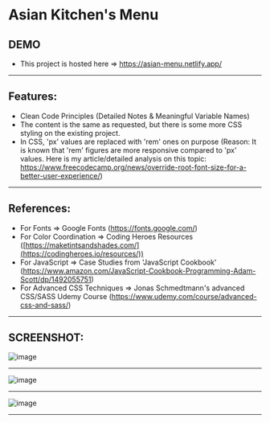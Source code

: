 
# Asian Kitchen's Menu

## DEMO
- This project is hosted here => https://asian-menu.netlify.app/


<hr>

## Features:
- Clean Code Principles (Detailed Notes & Meaningful Variable Names)
- The content is the same as requested, but there is some more CSS styling on the existing project.
- In CSS, 'px' values are replaced with 'rem' ones on purpose
(Reason: It is known that 'rem' figures are more responsive compared to 'px' values. Here is my article/detailed analysis on this topic: https://www.freecodecamp.org/news/override-root-font-size-for-a-better-user-experience/)


<hr>

## References:
- For Fonts => Google Fonts (https://fonts.google.com/)
- For Color Coordination => Coding Heroes Resources ([https://maketintsandshades.com/](https://codingheroes.io/resources/))
- For JavaScript => Case Studies from 'JavaScript Cookbook' (https://www.amazon.com/JavaScript-Cookbook-Programming-Adam-Scott/dp/1492055751)
- For Advanced CSS Techniques => Jonas Schmedtmann's advanced CSS/SASS Udemy Course (https://www.udemy.com/course/advanced-css-and-sass/)

<hr>

## SCREENSHOT:

![image](https://user-images.githubusercontent.com/90147636/186873373-b86d4dca-6aa6-4d40-bc4d-638d3e304fdd.png)

<hr>

![image](https://user-images.githubusercontent.com/90147636/186873562-0ca13751-3d2c-4b72-bd81-33ad63a80be9.png)

<hr>

![image](https://user-images.githubusercontent.com/90147636/186873604-7ab3a0ec-bd6b-4379-a26f-b031d76d2fbf.png)


<hr>




